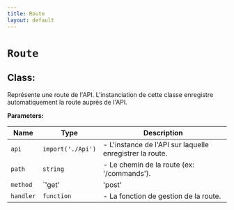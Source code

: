 ```yaml
---
title: Route
layout: default
---
```


# `Route`

## Class:

Représente une route de l'API. L'instanciation de cette classe enregistre automatiquement la route auprès de l'API.



**Parameters:**

| Name | Type | Description |
| ---- | ---- | ----------- |
| `api` | `import('./Api')` | - L'instance de l'API sur laquelle enregistrer la route. |
| `path` | `string` | - Le chemin de la route (ex: '/commands'). |
| `method` | `'get'|'post'|'put'|'delete'` | - La méthode HTTP. |
| `handler` | `function` | - La fonction de gestion de la route. |

